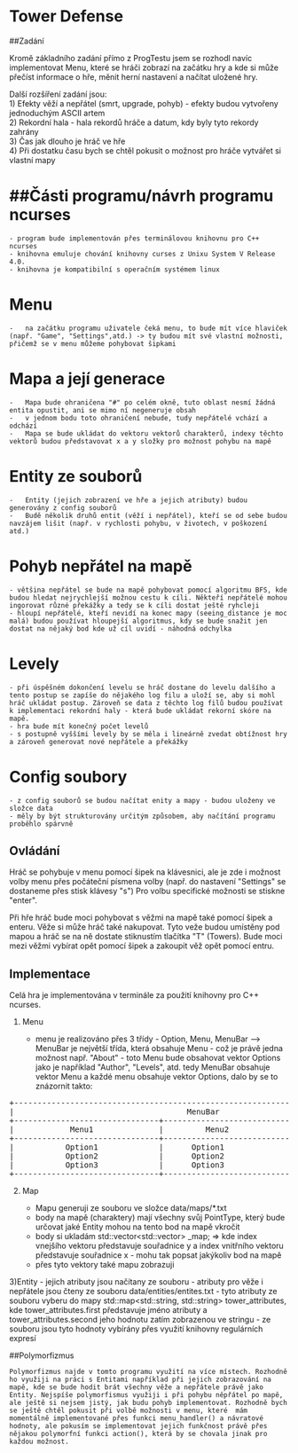 Tower Defense
=============

##Zadání

Kromě základního zadání přímo z ProgTestu jsem se rozhodl navíc implementovat Menu, které se hráči zobrazí na začátku hry a kde si může přečíst informace o hře, měnit herní nastavení a načítat uložené hry.

Další rozšíření zadání jsou:  
	1) Efekty věží a nepřátel (smrt, upgrade, pohyb) - efekty budou vytvořeny jednoduchým ASCII artem  
	2) Rekordní hala - hala rekordů hráče a datum, kdy byly tyto rekordy zahrány  
	3) Čas jak dlouho je hráč ve hře  
	4) Při dostatku času bych se chtěl pokusit o možnost pro hráče vytvářet si vlastní mapy  

##Části programu/návrh programu
ncurses
=======
	- program bude implementován přes terminálovou knihovnu pro C++ ncurses
	- knihovna emuluje chování knihovny curses z Unixu System V Release 4.0. 
	- knihovna je kompatibilní s operačním systémem linux
Menu
====
 	
 	- 	na začátku programu uživatele čeká menu, to bude mít více hlaviček (např. "Game", "Settings",atd.) -> ty budou mít své vlastní možnosti, přičemž se v menu můžeme pohybovat šipkami
 
Mapa a její generace
====================	
	-	Mapa bude ohraničena "#" po celém okně, tuto oblast nesmí žádná entita opustit, ani se mimo ní negeneruje obsah
	-	v jednom bodu toto ohraničení nebude, tudy nepřátelé vchází a odchází
	-	Mapa se bude ukládat do vektoru vektorů charakterů, indexy těchto vektorů budou představovat x a y složky pro možnost pohybu na mapě

Entity ze souborů
===============================
	-	Entity (jejich zobrazení ve hře a jejich atributy) budou generovány z config souborů
	-	Budě několik druhů entit (věží i nepřátel), kteří se od sebe budou navzájem lišit (např. v rychlosti pohybu, v životech, v poškození atd.)  

Pohyb nepřátel na mapě
======================
	- většina nepřátel se bude na mapě pohybovat pomocí algoritmu BFS, kde budou hledat nejrychlejší možnou cestu k cíli. Někteří nepřátelé mohou ingorovat různé překážky a tedy se k cíli dostat ještě ryhcleji
	- hloupí nepřátelé, kteří nevidí na konec mapy (seeing_distance je moc malá) budou používat hloupejší algoritmus, kdy se bude snažit jen dostat na nějaký bod kde už cíl uvidí - náhodná odchylka
	
Levely
======
	- při úspěšném dokončení levelu se hráč dostane do levelu dalšího a tento postup se zapíše do nějakého log filu a uloží se, aby si mohl hráč ukládat postup. Zároveň se data z těchto log filů budou používat k implementaci rekordní haly - která bude ukládat rekorní skóre na mapě.
	- hra bude mít konečný počet levelů
	- s postupně vyššími levely by se měla i lineárně zvedat obtížnost hry a zároveň generovat nové nepřátele a překážky

Config soubory
==============
	- z config souborů se budou načítat enity a mapy - budou uloženy ve složce data
	- měly by být strukturovány určitým způsobem, aby načítání programu proběhlo spárvně
	


## Ovládání

Hráč se pohybuje v menu pomocí šipek na klávesnici, ale je zde i možnost volby menu přes počáteční písmena volby (např. do nastavení "Settings" se dostaneme přes stisk klávesy "s") 
Pro volbu specifické možnosti se stiskne "enter". 

Při hře hráč bude moci pohybovat s věžmi na mapě také pomocí šipek a enteru. Věže si může hráč také nakupovat. Tyto veže budou umístěny pod mapou a hráč se na ně dostate stiknustím tlačítka "T" (Towers). Bude moci mezi věžmi vybírat opět pomocí šipek a zakoupit věž opět pomocí entru.

## Implementace

Celá hra je implementována v terminále za použití knihovny pro C++ ncurses. 
 
 1) Menu
 		
 	- menu je realizováno přes 3 třídy -  Option, Menu, MenuBar --> MenuBar je největší třída, která obsahuje Menu - což je právě jedna možnost např. "About" - toto Menu bude obsahovat vektor Options jako je například "Author", "Levels", atd. tedy MenuBar obsahuje vektor Menu a každé menu obsahuje vektor Options, dalo by se to znázornit takto:

<pre>
+--------------------------------------------------------------------------------------+  
|                                     MenuBar                                          |       
+-------------------------------+------------------------------+-----------------------+  
|            Menu1              |         Menu2                |       Menu3           |  
+-------------------------------+------------------------------+-----------------------+  
|           Option1             |      Option1                 |      Option1          |  
|           Option2             |      Option2                 |      Option2          |  
|           Option3             |      Option3                 |      Option3          |  
+-------------------------------+------------------------------+-----------------------+	
</pre>

2) Map
	
	- Mapu generuji ze souboru ve složce data/maps/*.txt 
	- body na mapě (charaktery) mají všechny svůj PointType, který bude určovat jaké Entity mohou na tento bod na mapě vkročit
	- body si ukladám std::vector<std::vector<char>> _map; => kde index vnejšího vektoru představuje souřadnice y a index vnitřního vektoru představuje souřadnice x - mohu tak popsat jakýkoliv bod na mapě
	- přes tyto vektory také mapu zobrazuji
	
3)Entity
	- jejich atributy jsou načítany ze souboru 
	- atributy pro věže i nepřátele jsou čteny ze souboru data/entities/entites.txt
	- tyto atributy ze souboru vyberu do mapy std::map<std::string, std::string> tower_attributes, kde tower_attributes.first představuje jméno atributy a tower_attributes.second jeho hodnotu zatím zobrazenou ve stringu
	- ze souboru jsou tyto hodnoty vybírány přes využití knihovny regulárních expresí <regex> 
	




##Polymorfizmus
	
	Polymorfizmus najde v tomto programu využití na více místech. Rozhodně ho využiji na práci s Entitami například při jejich zobrazování na mapě, kde se bude hodit brát všechny věže a nepřátele právě jako Entity. Nejspíše polymorfismus využiji i při pohybu něpřátel po mapě, ale ještě si nejsem jistý, jak budu pohyb implementovat. Rozhodně bych se ještě chtěl pokusit při volbě možnosti v menu, které  mám momentálně implementované přes funkci menu_handler() a návratové hodnoty, ale pokusím se implementovat jejich funkčnost právě přes nějakou polymorfní funkci action(), která by se chovala jinak pro každou možnost.

 
